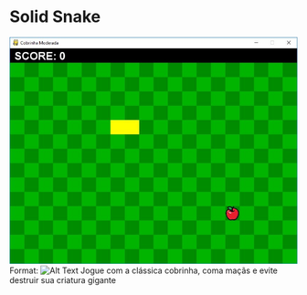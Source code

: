# Solid Snake

![GitHub Logo](/screenshots/image1.jpg)
Format: ![Alt Text](url)
Jogue com a clássica cobrinha, coma maçãs e evite destruir sua criatura gigante
